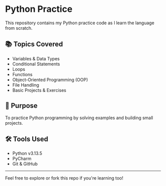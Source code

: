 # Python Practice

This repository contains my Python practice code as I learn the language from scratch.

## 📚 Topics Covered

- Variables & Data Types
- Conditional Statements
- Loops
- Functions
- Object-Oriented Programming (OOP)
- File Handling
- Basic Projects & Exercises

## 🚀 Purpose

To practice Python programming by solving examples and building small projects.

## 🛠️ Tools Used

- Python v3.13.5
- PyCharm
- Git & GitHub

---

Feel free to explore or fork this repo if you're learning too!
